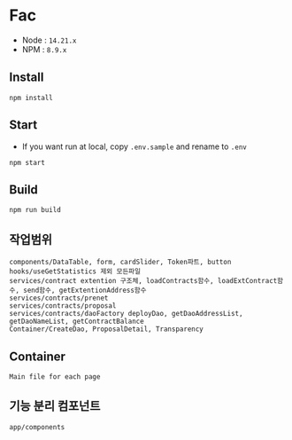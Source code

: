# Fac
- Node : `14.21.x`
- NPM : `8.9.x`

## Install

```shell
npm install
```

## Start

- If you want run at local, copy `.env.sample` and rename to `.env`

```shell
npm start
```

## Build

```shell
npm run build
```

## 작업범위
```
components/DataTable, form, cardSlider, Token파트, button
hooks/useGetStatistics 제외 모든파일
services/contract extention 구조체, loadContracts함수, loadExtContract함수, send함수, getExtentionAddress함수
services/contracts/prenet
services/contracts/proposal
services/contracts/daoFactory deployDao, getDaoAddressList, getDaoNameList, getContractBalance
Container/CreateDao, ProposalDetail, Transparency

```

## Container
```
Main file for each page
```
## 기능 분리 컴포넌트 
```
app/components
```
